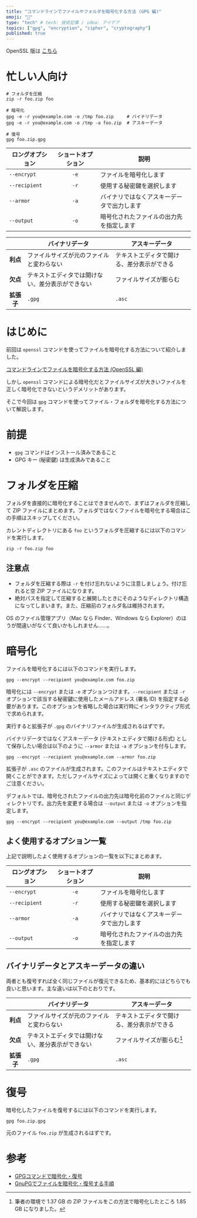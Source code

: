 ```yaml
---
title: "コマンドラインでファイルやフォルダを暗号化する方法 (GPG 編)"
emoji: "🔑"
type: "tech" # tech: 技術記事 / idea: アイデア
topics: ["gpg", "encryption", "cipher", "cryptography"]
published: true
---
```


OpenSSL 版は [こちら](https://zenn.dev/noraworld/articles/file-encryption)

# 忙しい人向け
```shell
# フォルダを圧縮
zip -r foo.zip foo

# 暗号化
gpg -e -r you@example.com -o /tmp foo.zip     # バイナリデータ
gpg -e -r you@example.com -o /tmp -a foo.zip  # アスキーデータ

# 復号
gpg foo.zip.gpg
```

| ロングオプション | ショートオプション | 説明 |
| --- | :---: | --- |
| `--encrypt` | `-e` | ファイルを暗号化します |
| `--recipient` | `-r` | 使用する秘密鍵を選択します |
| `--armor` | `-a` | バイナリではなくアスキーデータで出力します |
| `--output` | `-o` | 暗号化されたファイルの出力先を指定します |

| | バイナリデータ | アスキーデータ |
| :---: | --- | --- |
| **利点** | ファイルサイズが元のファイルと変わらない | テキストエディタで開ける、差分表示ができる |
| **欠点** | テキストエディタでは開けない、差分表示ができない | ファイルサイズが膨らむ |
| **拡張子** | `.gpg` | `.asc` |



# はじめに
前回は `openssl` コマンドを使ってファイルを暗号化する方法について紹介しました。

[コマンドラインでファイルを暗号化する方法 (OpenSSL 編)](https://zenn.dev/noraworld/articles/file-encryption)

しかし `openssl` コマンドによる暗号化だとファイルサイズが大きいファイルを正しく暗号化できないというデメリットがあります。

そこで今回は `gpg` コマンドを使ってファイル・フォルダを暗号化する方法について解説します。



# 前提
* `gpg` コマンドはインストール済みであること
* GPG キー (秘密鍵) は生成済みであること



# フォルダを圧縮
フォルダを直接的に暗号化することはできませんので、まずはフォルダを圧縮して ZIP ファイルにまとめます。フォルダではなくファイルを暗号化する場合はこの手順はスキップしてください。

カレントディレクトリにある `foo` というフォルダを圧縮するには以下のコマンドを実行します。

```shell
zip -r foo.zip foo
```

## 注意点
* フォルダを圧縮する際は `-r` を付け忘れないように注意しましょう。付け忘れると空 ZIP ファイルになります。
* 絶対パスを指定して圧縮すると展開したときにそのようなディレクトリ構造になってしまいます。また、圧縮前のフォルダ名は維持されます。

OS のファイル管理アプリ（Mac なら Finder、Windows なら Explorer）のほうが間違いがなくて良いかもしれません……。



# 暗号化
ファイルを暗号化するには以下のコマンドを実行します。

```shell
gpg --encrypt --recipient you@example.com foo.zip
```

暗号化には `--encrypt` または `-e` オプションつけます。`--recipient` または `-r` オプションで該当する秘密鍵に使用したメールアドレス (署名 ID) を指定する必要があります。このオプションを省略した場合は実行時にインタラクティブ形式で求められます。

実行すると拡張子が `.gpg` のバイナリファイルが生成されるはずです。

バイナリデータではなくアスキーデータ (テキストエディタで開ける形式) として保存したい場合は以下のように `--armor` または `-a` オプションを付与します。

```shell
gpg --encrypt --recipient you@example.com --armor foo.zip
```

拡張子が `.asc` のファイルが生成されます。このファイルはテキストエディタで開くことができます。ただしファイルサイズによっては開くと重くなりますのでご注意ください。

デフォルトでは、暗号化されたファイルの出力先は暗号化前のファイルと同じディレクトリです。出力先を変更する場合は `--output` または `-o` オプションを指定します。

```shell
gpg --encrypt --recipient you@example.com --output /tmp foo.zip
```

## よく使用するオプション一覧
上記で説明したよく使用するオプションの一覧を以下にまとめます。

| ロングオプション | ショートオプション | 説明 |
| --- | :---: | --- |
| `--encrypt` | `-e` | ファイルを暗号化します |
| `--recipient` | `-r` | 使用する秘密鍵を選択します |
| `--armor` | `-a` | バイナリではなくアスキーデータで出力します |
| `--output` | `-o` | 暗号化されたファイルの出力先を指定します |

## バイナリデータとアスキーデータの違い
両者とも復号すれば全く同じファイルが復元できるため、基本的にはどちらでも良いと思います。主な違いは以下のとおりです。

| | バイナリデータ | アスキーデータ |
| :---: | --- | --- |
| **利点** | ファイルサイズが元のファイルと変わらない | テキストエディタで開ける、差分表示ができる |
| **欠点** | テキストエディタでは開けない、差分表示ができない | ファイルサイズが膨らむ[^size] |
| **拡張子** | `.gpg` | `.asc` |

[^size]: 筆者の環境で 1.37 GB の ZIP ファイルをこの方法で暗号化したところ 1.85 GB になりました。



# 復号
暗号化したファイルを復号するには以下のコマンドを実行します。

```shell
gpg foo.zip.gpg
```

元のファイル `foo.zip` が生成されるはずです。



# 参考
* [GPGコマンドで暗号化・復号](https://qiita.com/r_saiki/items/fb0bbbaa861e93f65ce9)
* [GnuPGでファイルを暗号化・復号する手順](https://laboradian.com/encrypt-with-gpg/)
